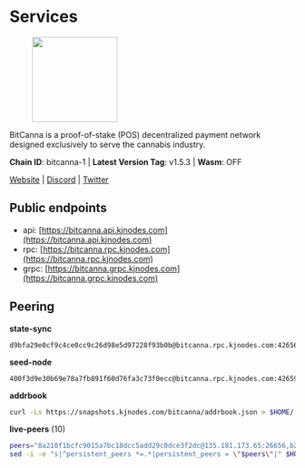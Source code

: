 # Services

<figure><img src="https://raw.githubusercontent.com/kj89/testnet_manuals/main/pingpub/logos/bitcanna.png" width="150" alt=""><figcaption></figcaption></figure>

BitCanna is a proof-of-stake (POS) decentralized payment network designed exclusively to serve the cannabis industry. 

**Chain ID**: bitcanna-1 | **Latest Version Tag**: v1.5.3 | **Wasm**: OFF

[Website](https://www.bitcanna.io) | [Discord](https://discord.gg/9AVrzaVQvs) | [Twitter](https://twitter.com/BitCannaGlobal)


## Public endpoints

* api: [https://bitcanna.api.kjnodes.com](https://bitcanna.api.kjnodes.com)
* rpc: [https://bitcanna.rpc.kjnodes.com](https://bitcanna.rpc.kjnodes.com)
* grpc: [https://bitcanna.grpc.kjnodes.com](https://bitcanna.grpc.kjnodes.com)

## Peering

**state-sync**

```text
d9bfa29e0cf9c4ce0cc9c26d98e5d97228f93b0b@bitcanna.rpc.kjnodes.com:42656
```

**seed-node**

```text
400f3d9e30b69e78a7fb891f60d76fa3c73f0ecc@bitcanna.rpc.kjnodes.com:42659
```

**addrbook**
```bash
curl -Ls https://snapshots.kjnodes.com/bitcanna/addrbook.json > $HOME/.bcna/config/addrbook.json
```

**live-peers** (10)
```bash
peers="8a210f1bcfc9015a7bc18dcc5add29c0dce3f2dc@135.181.173.65:26656,b212d5740b2e11e54f56b072dc13b6134650cfb5@169.155.168.54:26656,19555f24510894a112b2398ff55cd1f1225972cc@23.88.69.167:27100,a9f839c6e24221fb093f13ee41a0af842378fec5@94.130.12.22:26642,c38a5912b4b0f827732862594671c65ad0059932@172.105.196.25:26656,d9bfa29e0cf9c4ce0cc9c26d98e5d97228f93b0b@65.109.88.38:42656,07c829cf936db34be61143fabb09541d05aea899@65.108.98.124:64206,6cceba286b498d4a1931f85e35ea0fa433373057@78.47.208.97:26656,9532a13b05e5f68f2ca01f90b3d1ba9a762af817@65.108.131.190:21956,9301659e822226a1eaefe6e6fa99da96c99d7db6@94.130.10.43:30656"
sed -i -e "s|^persistent_peers *=.*|persistent_peers = \"$peers\"|" $HOME/.bcna/config/config.toml
```

